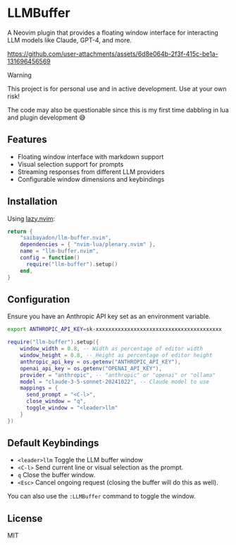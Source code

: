 # LLMBuffer

A Neovim plugin that provides a floating window interface for
interacting LLM models like Claude, GPT-4, and more.

https://github.com/user-attachments/assets/6d8e064b-2f3f-415c-be1a-131696456569

> [!WARNING]  
> This project is for personal use and in active development. Use at your own risk!
>
> The code may also be questionable since this is my first time dabbling in lua and plugin development 😅

## Features

- Floating window interface with markdown support
- Visual selection support for prompts
- Streaming responses from different LLM providers
- Configurable window dimensions and keybindings

## Installation

Using [lazy.nvim](https://github.com/folke/lazy.nvim):

```lua
return {
    "saibayadon/llm-buffer.nvim",
    dependencies = { "nvim-lua/plenary.nvim" },
    name = "llm-buffer.nvim",
    config = function()
      require("llm-buffer").setup()
    end,
}
```

## Configuration

Ensure you have an Anthropic API key set as an environment variable.

```bash
export ANTHROPIC_API_KEY=sk-xxxxxxxxxxxxxxxxxxxxxxxxxxxxxxxxxxxxxxxx
```

```lua
require("llm-buffer").setup({
    window_width = 0.8, -- Width as percentage of editor width
    window_height = 0.8, -- Height as percentage of editor height
    anthropic_api_key = os.getenv("ANTHROPIC_API_KEY"),
    openai_api_key = os.getenv("OPENAI_API_KEY"),
    provider = "anthropic", -- "anthropic" or "openai" or "ollama"
    model = "claude-3-5-sonnet-20241022", -- Claude model to use
    mappings = {
      send_prompt = "<C-l>",
      close_window = "q",
      toggle_window = "<leader>llm"
    }
})
```

## Default Keybindings

- `<leader>llm` Toggle the LLM buffer window
- `<C-l>` Send current line or visual selection as the prompt.
- `q` Close the buffer window.
- `<Esc>` Cancel ongoing request (closing the buffer will do this as well).

You can also use the `:LLMBuffer` command to toggle the window.

## License

MIT
